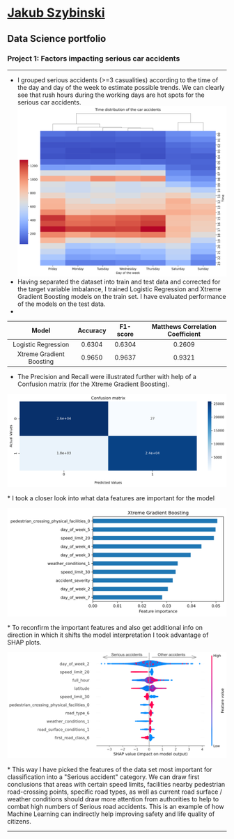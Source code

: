 # [Jakub Szybinski](https://www.linkedin.com/in/jakubszybinski/)
## Data Science portfolio
### Project 1: Factors impacting serious car accidents
***
* I grouped serious accidents (>=3 casualities) according to the time of the day and day of the week to estimate possible trends. We can clearly see that rush hours during the working days are hot spots for the serious car accidents.
![](/Figures/Heatmap_days.png)
* Having separated the dataset into train and test data and corrected for the target variable imbalance, I trained Logistic Regression and Xtreme Gradient Boosting models on the train set. I have evaluated performance of the models on the test data.  
* 
 <div align="center">
 
| **Model** | **Accuracy** | **F1-score** | **Matthews Correlation Coefficient** |
| :----: | :----:| :----:| :----:|
| Logistic Regression     | 0.6304 |  0.6304 |  0.2609 |            
| Xtreme Gradient Boosting | 0.9650 |  0.9637 |  0.9321 |   
 
</div>

* The Precision and Recall were illustrated further with help of a Confusion matrix (for the Xtreme Gradient Boosting).
<p align="center">
<img src="/Figures/confusion_matrix.png" width="750">
</p>
* I took a closer look into what data features are important for the model
<p align="center">
<img src="/Figures/FeatImportXGBC.png" width="750">
</p>
* To reconfirm the important features and also get additional info on direction in which it shifts the model interpretation I took advantage of SHAP plots.
<p align="center">
<img src="/Figures/SHAP_XGBC_2.png" width="750">
</p>
* This way I have picked the features of the data set most important for classification into a "Serious accident" category. We can draw first conclusions that areas with certain speed limits, facilities nearby pedestrian road-crossing points, specific road types, as well as current road surface / weather conditions should draw more attention from authorities to help to combat high numbers of Serious road accidents. This is an example of how Machine Learning can indirectly help improving safety and life quality of citizens.
   
   
***


